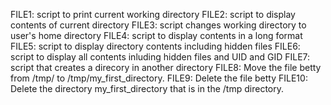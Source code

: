 FILE1: script to print current working directory
FILE2: script to display contents of current directory
FILE3: script changes working directory to user's home directory
FILE4: script to display contents in a long format
FILE5: script to display directory contents including hidden files
FILE6: script to display all contents inluding hidden files and UID and GID
FILE7: script that creates a direcory in another directory
FILE8: Move the file betty from /tmp/ to /tmp/my_first_directory.
FILE9: Delete the file betty
FILE10: Delete the directory my_first_directory that is in the /tmp directory.

